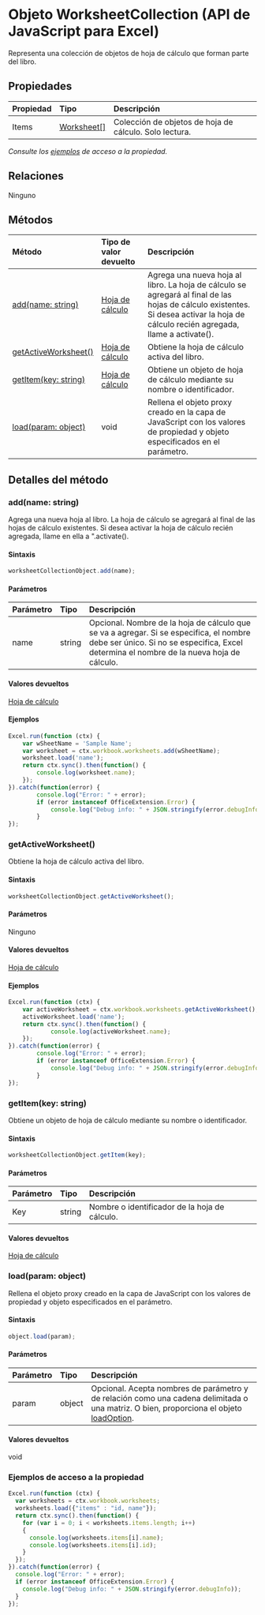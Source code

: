 # Objeto WorksheetCollection (API de JavaScript para Excel)

Representa una colección de objetos de hoja de cálculo que forman parte del libro.

## Propiedades

| Propiedad     | Tipo   |Descripción
|:---------------|:--------|:----------|
|Items|[Worksheet[]](worksheet.md)|Colección de objetos de hoja de cálculo. Solo lectura.|

_Consulte los [ejemplos](#ejemplos) de acceso a la propiedad._

## Relaciones
Ninguno


## Métodos

| Método           | Tipo de valor devuelto    |Descripción|
|:---------------|:--------|:----------|
|[add(name: string)](#addname-string)|[Hoja de cálculo](worksheet.md)|Agrega una nueva hoja al libro. La hoja de cálculo se agregará al final de las hojas de cálculo existentes. Si desea activar la hoja de cálculo recién agregada, llame a activate().|
|[getActiveWorksheet()](#getactiveworksheet)|[Hoja de cálculo](worksheet.md)|Obtiene la hoja de cálculo activa del libro.|
|[getItem(key: string)](#getitemkey-string)|[Hoja de cálculo](worksheet.md)|Obtiene un objeto de hoja de cálculo mediante su nombre o identificador.|
|[load(param: object)](#loadparam-object)|void|Rellena el objeto proxy creado en la capa de JavaScript con los valores de propiedad y objeto especificados en el parámetro.|

## Detalles del método


### add(name: string)
Agrega una nueva hoja al libro. La hoja de cálculo se agregará al final de las hojas de cálculo existentes. Si desea activar la hoja de cálculo recién agregada, llame en ella a ".activate().

#### Sintaxis
```js
worksheetCollectionObject.add(name);
```

#### Parámetros
| Parámetro    | Tipo   |Descripción|
|:---------------|:--------|:----------|
|name|string|Opcional. Nombre de la hoja de cálculo que se va a agregar. Si se especifica, el nombre debe ser único. Si no se especifica, Excel determina el nombre de la nueva hoja de cálculo.|

#### Valores devueltos
[Hoja de cálculo](worksheet.md)

#### Ejemplos

```js
Excel.run(function (ctx) { 
    var wSheetName = 'Sample Name';
    var worksheet = ctx.workbook.worksheets.add(wSheetName);
    worksheet.load('name');
    return ctx.sync().then(function() {
        console.log(worksheet.name);
    });
}).catch(function(error) {
        console.log("Error: " + error);
        if (error instanceof OfficeExtension.Error) {
            console.log("Debug info: " + JSON.stringify(error.debugInfo));
        }
});
```


### getActiveWorksheet()
Obtiene la hoja de cálculo activa del libro.

#### Sintaxis
```js
worksheetCollectionObject.getActiveWorksheet();
```

#### Parámetros
Ninguno

#### Valores devueltos
[Hoja de cálculo](worksheet.md)

#### Ejemplos

```js
Excel.run(function (ctx) {  
    var activeWorksheet = ctx.workbook.worksheets.getActiveWorksheet();
    activeWorksheet.load('name');
    return ctx.sync().then(function() {
            console.log(activeWorksheet.name);
    });
}).catch(function(error) {
        console.log("Error: " + error);
        if (error instanceof OfficeExtension.Error) {
            console.log("Debug info: " + JSON.stringify(error.debugInfo));
        }
});
```


### getItem(key: string)
Obtiene un objeto de hoja de cálculo mediante su nombre o identificador.

#### Sintaxis
```js
worksheetCollectionObject.getItem(key);
```

#### Parámetros
| Parámetro    | Tipo   |Descripción|
|:---------------|:--------|:----------|
|Key|string|Nombre o identificador de la hoja de cálculo.|

#### Valores devueltos
[Hoja de cálculo](worksheet.md)

### load(param: object)
Rellena el objeto proxy creado en la capa de JavaScript con los valores de propiedad y objeto especificados en el parámetro.

#### Sintaxis
```js
object.load(param);
```

#### Parámetros
| Parámetro    | Tipo   |Descripción|
|:---------------|:--------|:----------|
|param|object|Opcional. Acepta nombres de parámetro y de relación como una cadena delimitada o una matriz. O bien, proporciona el objeto [loadOption](loadoption.md).|

#### Valores devueltos
void
### Ejemplos de acceso a la propiedad
```js
Excel.run(function (ctx) {
  var worksheets = ctx.workbook.worksheets;
  worksheets.load({"items" : "id, name"});
  return ctx.sync().then(function() {
    for (var i = 0; i < worksheets.items.length; i++)
    {
      console.log(worksheets.items[i].name);
      console.log(worksheets.items[i].id);
    }
  });
}).catch(function(error) {
  console.log("Error: " + error);
  if (error instanceof OfficeExtension.Error) {
    console.log("Debug info: " + JSON.stringify(error.debugInfo));
  }
});
```
